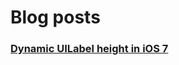 # Blog posts

###  [Dynamic UILabel height in iOS 7](https://github.com/oyvindvol/writings/blob/master/published/dynamic-uilabel-height-ios7.md)

